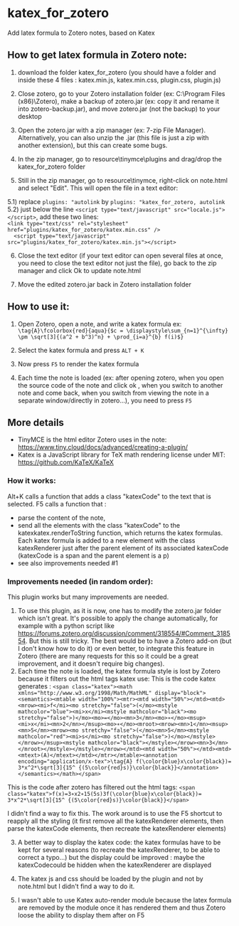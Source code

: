 # katex_for_zotero
Add latex formula to Zotero notes, based on Katex



## How to get latex formula in Zotero note:
1) download the folder katex_for_zotero (you should have a folder and inside these 4 files : katex.min.js, katex.min.css, plugin.css, plugin.js)

2) Close zotero, go to your Zotero installation folder (ex: C:\Program Files (x86)\Zotero), make a backup of zotero.jar (ex: copy it and rename it into zotero-backup.jar), and move zotero.jar (not the backup) to your desktop

3) Open the zotero.jar with a zip manager (ex: 7-zip File Manager). Alternatively, you can also unzip the .jar (this file is just a zip with another extension), but this can create some bugs.

4) In the zip manager, go to resource\tinymce\plugins and drag/drop the katex_for_zotero folder

5) Still in the zip manager, go to resource\tinymce\,  right-click on note.html and select "Edit". This will open the file in a text editor:

5.1) replace `plugins: "autolink`  by `plugins: "katex_for_zotero, autolink`     
5.2) just below the line `<script type="text/javascript" src="locale.js"></script>`, add these two lines:  
	    `<link type="text/css" rel="stylesheet" href="plugins/katex_for_zotero/katex.min.css" />  `     
	  `  <script type="text/javascript" src="plugins/katex_for_zotero/katex.min.js"></script>`

6) Close the text editor (if your text editor can open several files at once, you need to close the text editor not just the file), go back to the zip manager and click Ok to update note.html

7) Move the edited zotero.jar back in Zotero installation folder


## How to use it:
1) Open Zotero, open a note, and write a katex formula ex: 
`\tag{A}\fcolorbox{red}{aqua}{$c = \displaystyle\sum_{n=1}^{\infty} \pm \sqrt[3]{(a^2 + b^3)^n} + \prod_{i=a}^{b} f(i)$}`

2) Select the katex formula and press `ALT + K`

3) Now press `F5` to render the katex formula 

3) Each time the note is loaded (ex: after opening zotero, when you open the source code of the note and click ok , when you switch to another note and come back, when you switch from viewing the note in a separate window/directly in zotero...), you need to press `F5`



## More details 
* TinyMCE is the html editor Zotero uses in the note: https://www.tiny.cloud/docs/advanced/creating-a-plugin/
* Katex is a JavaScript library for TeX math rendering license under MIT: https://github.com/KaTeX/KaTeX


### How it works:
Alt+K calls a function that adds a class "katexCode" to the text that is selected.
F5 calls a function that :
- parse the content of the note, 
- send all the elements with the class "katexCode" to the katexkatex.renderToString function, which returns the katex formulas. Each katex formula is added to a new element with the class katexRenderer just after the parent element of its associated katexCode (katexCode is a span and the parent element is a p)
- see also improvements needed #1



### Improvements needed (in random order):
This plugin works but many improvements are needed.
1) To use this plugin, as it is now, one has to  modify the zotero.jar folder which isn't great. 
It's possible to apply the change automatically, for example with a python script like https://forums.zotero.org/discussion/comment/318554/#Comment_318554. But this is still tricky. The best would be to have a Zotero add-on (but I don't know how to do it) or even better, to integrate this feature in Zotero (there are many requests for this so it could be a great improvement, and it doesn't require big changes).
2) Each time the note is loaded, the katex formula style is lost by Zotero because it filters out the html tags katex use:
This is the code katex generates : `<span class="katex"><math xmlns="http://www.w3.org/1998/Math/MathML" display="block"><semantics><mtable width="100%"><mtr><mtd width="50%"></mtd><mtd><mrow><mi>f</mi><mo stretchy="false">(</mo><mstyle mathcolor="blue"><mi>x</mi><mstyle mathcolor="black"><mo stretchy="false">)</mo><mo>=</mo><mn>3</mn><mo>∗</mo><msup><mi>x</mi><mn>2</mn></msup><mo>∗</mo><mroot><mrow><mn>1</mn><msup><mn>5</mn><mrow><mo stretchy="false">(</mo><mn>5</mn><mstyle mathcolor="red"><mi>s</mi><mo stretchy="false">)</mo></mstyle></mrow></msup><mstyle mathcolor="black"></mstyle></mrow><mn>3</mn></mroot></mstyle></mstyle></mrow></mtd><mtd width="50%"></mtd><mtd><mtext>(A)</mtext></mtd></mtr></mtable><annotation encoding="application/x-tex">\tag{A} f(\color{blue}x\color{black})= 3*x^2*\sqrt[3]{15^ {(5\color{red}s)}\color{black}}</annotation></semantics></math></span>`

This is the code after zotero has filtered out the html tags: `<span class="katex">f(x)=3∗x2∗15(5s)3f(\color{blue}x\color{black})= 3*x^2*\sqrt[3]{15^ {(5\color{red}s)}\color{black}}</span>`

I didn't find a way to fix this. The work around is to use the F5 shortcut to reapply all the styling (it first remove all the katexRenderer elements, then parse the katexCode elements, then recreate the katexRenderer elements) 

3) A better way to display the katex code: the katex formulas have to be kept for several reasons (to recreate the katexRenderer, to be able to correct a typo...) but the display could be improved : maybe the katexCodecould be hidden when the katexRenderer are displayed 

4) The katex js and css should be loaded by the plugin and not by note.html but I didn't find a way to do it.

5) I wasn't able to use Katex auto-render module because the latex formula are removed by the module once it has rendered them and thus Zotero loose the ability to display them after on F5

